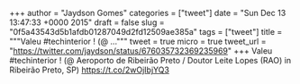 
+++
author = "Jaydson Gomes"
categories = ["tweet"]
date = "Sun Dec 13 13:47:33 +0000 2015"
draft = false
slug = "0f5a43543d5b1afdb01287049d2fd12509ae385a"
tags = ["tweet"]
title = """Valeu #techinterior ! (@ ..."""
tweet = true
micro = true
tweet_url = "https://twitter.com/jaydson/status/676035732369235969"
+++
Valeu #techinterior ! (@ Aeroporto de Ribeirão Preto / Doutor Leite Lopes (RAO) in Ribeirão Preto, SP) https://t.co/2wOjIbjYQ3
